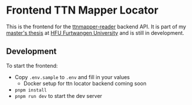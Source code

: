 # Frontend TTN Mapper Locator

This is the frontend for the [ttnmapper-reader](https://github.com/Bassadin/ttnmapper-reader) backend API.
It is part of my [master's thesis](https://github.com/Bassadin/Master-Thesis-INM) at [HFU Furtwangen University](https://www.hs-furtwangen.de/) and is still in development.

## Development

To start the frontend:

-   Copy `.env.sample` to `.env` and fill in your values
    -   Docker setup for ttn locator backend coming soon
-   `pnpm install`
-   `pnpm run dev` to start the dev server
